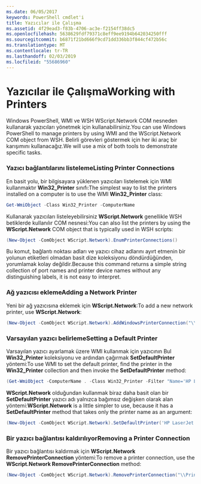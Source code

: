 ```yaml
---
ms.date: 06/05/2017
keywords: PowerShell cmdlet'i
title: Yazıcılar ile Çalışma
ms.assetid: 4f29ead3-f83b-4706-ac3e-f2154ff38dc5
ms.openlocfilehash: 5638629fdf79371c8eff9ee9194b642034250fff
ms.sourcegitcommit: b6871f21bd666f9cd71dd336bb3f844cf472b56c
ms.translationtype: MT
ms.contentlocale: tr-TR
ms.lasthandoff: 02/03/2019
ms.locfileid: "55686960"
---
```

# <a name="working-with-printers"></a><span data-ttu-id="6f6b1-103">Yazıcılar ile Çalışma</span><span class="sxs-lookup"><span data-stu-id="6f6b1-103">Working with Printers</span></span>

<span data-ttu-id="6f6b1-104">Windows PowerShell, WMI ve WSH WScript.Network COM nesneden kullanarak yazıcıları yönetmek için kullanabilirsiniz.</span><span class="sxs-lookup"><span data-stu-id="6f6b1-104">You can use Windows PowerShell to manage printers by using WMI and the WScript.Network COM object from WSH.</span></span> <span data-ttu-id="6f6b1-105">Belirli görevleri göstermek için her iki araç bir karışımını kullanacağız.</span><span class="sxs-lookup"><span data-stu-id="6f6b1-105">We will use a mix of both tools to demonstrate specific tasks.</span></span>

### <a name="listing-printer-connections"></a><span data-ttu-id="6f6b1-106">Yazıcı bağlantılarını listeleme</span><span class="sxs-lookup"><span data-stu-id="6f6b1-106">Listing Printer Connections</span></span>

<span data-ttu-id="6f6b1-107">En basit yolu, bir bilgisayara yüklenen yazıcıları listelemek için WMI kullanmaktır **Win32_Printer** sınıfı:</span><span class="sxs-lookup"><span data-stu-id="6f6b1-107">The simplest way to list the printers installed on a computer is to use the WMI **Win32_Printer** class:</span></span>

```powershell
Get-WmiObject -Class Win32_Printer -ComputerName
```

<span data-ttu-id="6f6b1-108">Kullanarak yazıcıları listeleyebilirsiniz **WScript.Network** genellikle WSH betiklerde kullanılır COM nesnesi:</span><span class="sxs-lookup"><span data-stu-id="6f6b1-108">You can also list the printers by using the **WScript.Network** COM object that is typically used in WSH scripts:</span></span>

```powershell
(New-Object -ComObject WScript.Network).EnumPrinterConnections()
```

<span data-ttu-id="6f6b1-109">Bu komut, bağlantı noktası adları ve yazıcı cihaz adlarını ayırt etmenin bir yolunun etiketleri olmadan basit dize koleksiyonu döndürdüğünden, yorumlamak kolay değildir.</span><span class="sxs-lookup"><span data-stu-id="6f6b1-109">Because this command returns a simple string collection of port names and printer device names without any distinguishing labels, it is not easy to interpret.</span></span>

### <a name="adding-a-network-printer"></a><span data-ttu-id="6f6b1-110">Ağ yazıcısı ekleme</span><span class="sxs-lookup"><span data-stu-id="6f6b1-110">Adding a Network Printer</span></span>

<span data-ttu-id="6f6b1-111">Yeni bir ağ yazıcısına eklemek için **WScript.Network**:</span><span class="sxs-lookup"><span data-stu-id="6f6b1-111">To add a new network printer, use **WScript.Network**:</span></span>

```powershell
(New-Object -ComObject WScript.Network).AddWindowsPrinterConnection("\\Printserver01\Xerox5")
```

### <a name="setting-a-default-printer"></a><span data-ttu-id="6f6b1-112">Varsayılan yazıcı belirleme</span><span class="sxs-lookup"><span data-stu-id="6f6b1-112">Setting a Default Printer</span></span>

<span data-ttu-id="6f6b1-113">Varsayılan yazıcı ayarlamak üzere WMI kullanmak için yazıcının Bul **Win32_Printer** koleksiyonu ve ardından çağırmak **SetDefaultPrinter** yöntemi:</span><span class="sxs-lookup"><span data-stu-id="6f6b1-113">To use WMI to set the default printer, find the printer in the **Win32_Printer** collection and then invoke the **SetDefaultPrinter** method:</span></span>

```powershell
(Get-WmiObject -ComputerName . -Class Win32_Printer -Filter "Name='HP LaserJet 5Si'").SetDefaultPrinter()
```

<span data-ttu-id="6f6b1-114">**WScript.Network** olduğundan kullanmak biraz daha basit olan bir **SetDefaultPrinter** yazıcı adı yalnızca bağımsız değişken olarak alan yöntemi:</span><span class="sxs-lookup"><span data-stu-id="6f6b1-114">**WScript.Network** is a little simpler to use, because it has a **SetDefaultPrinter** method that takes only the printer name as an argument:</span></span>

```powershell
(New-Object -ComObject WScript.Network).SetDefaultPrinter('HP LaserJet 5Si')
```

### <a name="removing-a-printer-connection"></a><span data-ttu-id="6f6b1-115">Bir yazıcı bağlantısı kaldırılıyor</span><span class="sxs-lookup"><span data-stu-id="6f6b1-115">Removing a Printer Connection</span></span>

<span data-ttu-id="6f6b1-116">Bir yazıcı bağlantısı kaldırmak için **WScript.Network RemovePrinterConnection** yöntemi:</span><span class="sxs-lookup"><span data-stu-id="6f6b1-116">To remove a printer connection, use the **WScript.Network RemovePrinterConnection** method:</span></span>

```powershell
(New-Object -ComObject WScript.Network).RemovePrinterConnection("\\Printserver01\Xerox5")
```